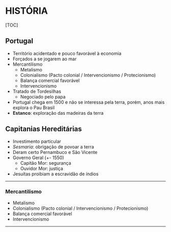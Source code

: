 

# HISTÓRIA

[TOC]

## Portugal

* Território acidentado e pouco favorável à economia
* Forçados a se jogarem ao mar
* Mercantilismo
    * Metalismo
    * Colonialismo (Pacto colonial / Intervencionismo / Protecionismo)
    * Balança comercial favorável
    * Intervencionismo
* Tratado de Tordesilhas
	* Negociado pelo papa
* Portugal chega em 1500 e não se interessa pela terra, porém, anos mais explora o Pau Brasil
* **Estanco**: exploração das madeiras da terra

## Capitanias Hereditárias
* Investimento particular
* *Sesmaria*: obrigação de povoar a terra
* Deram certo Pernambuco e São Vicente
* Governo Geral (+- 1550)
    * Capitão Mor: segurança
    * Ouvidor Mor: justiça
* Jesuítas proibiam a escravidão de índios
_ _ _


### Mercantilismo
* Metalismo
* Colonialismo (Pacto colonial / Intervencionismo / Protecionismo)
* Balança comercial favorável
* Intervencionismo

* * *




